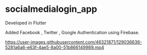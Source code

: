 # socialmedialogin_app

Developed in Flutter 

Added Facebook , Twitter , Google Authentication using Firebase.


https://user-images.githubusercontent.com/46321871/129036636-5281a6a6-e63f-4ae5-8a00-51b866149989.mp4
